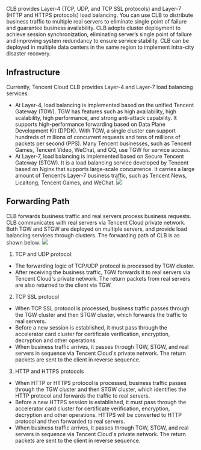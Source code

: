 CLB provides Layer-4 (TCP, UDP, and TCP SSL protocols) and Layer-7 (HTTP and HTTPS protocols) load balancing. You can use CLB to distribute business traffic to multiple real servers to eliminate single point of failure and guarantee business availability. CLB adopts cluster deployment to achieve session synchronization, eliminating server’s single point of failure and improving system redundancy to ensure service stability. CLB can be deployed in multiple data centers in the same region to implement intra-city disaster recovery.

## Infrastructure
Currently, Tencent Cloud CLB provides Layer-4 and Layer-7 load balancing services:
- At Layer-4, load balancing is implemented based on the unified Tencent Gateway (TGW). TGW has features such as high availability, high scalability, high performance, and strong anti-attack capability. It supports high-performance forwarding based on Data Plane Development Kit (DPDK). With TGW, a single cluster can support hundreds of millions of concurrent requests and tens of millions of packets per second (PPS). Many Tencent businesses, such as Tencent Games, Tencent Video, WeChat, and QQ, use TGW for service access.
- At Layer-7, load balancing is implemented based on Secure Tencent Gateway (STGW). It is a load balancing service developed by Tencent based on Nginx that supports large-scale concurrence. It carries a large amount of Tencent’s Layer-7 business traffic, such as Tencent News, Licaitong, Tencent Games, and WeChat.
![](https://main.qcloudimg.com/raw/c2607a45aec0366af276f70e65722f4c.png)

## Forwarding Path
CLB forwards business traffic and real servers process business requests. CLB communicates with real servers via Tencent Cloud private network. Both TGW and STGW are deployed on multiple servers, and provide load balancing services through clusters. The forwarding path of CLB is as shown below:
![](https://main.qcloudimg.com/raw/a00470f1d73bf937422d3d917b42cd38.png)
1. TCP and UDP protocol:
 - The forwarding logic of TCP/UDP protocol is processed by TGW cluster.
 - After receiving the business traffic, TGW forwards it to real servers via Tencent Cloud's private network. The return packets from real servers are also returned to the client via TGW.
2. TCP SSL protocol
 - When TCP SSL protocol is processed, business traffic passes through the TGW cluster and then STGW cluster, which forwards the traffic to real servers.
 - Before a new session is established, it must pass through the accelerator card cluster for certificate verification, encryption, decryption and other operations.
 - When business traffic arrives, it passes through TGW, STGW, and real servers in sequence via Tencent Cloud's private network. The return packets are sent to the client in reverse sequence.
3. HTTP and HTTPS protocols
 - When HTTP or HTTPS protocol is processed, business traffic passes through the TGW cluster and then STGW cluster, which identifies the HTTP protocol and forwards the traffic to real servers.
 - Before a new HTTPS session is established, it must pass through the accelerator card cluster for certificate verification, encryption, decryption and other operations. HTTPS will be converted to HTTP protocol and then forwarded to real servers.
 - When business traffic arrives, it passes through TGW, STGW, and real servers in sequence via Tencent Cloud's private network. The return packets are sent to the client in reverse sequence.
